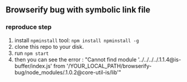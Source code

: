 ## Browserify bug with symbolic link file

### reproduce step

1. install `npminstall` tool: `npm install npminstall -g`
2. clone this repo to your disk.
3. run `npm start`
4. then you can see the error : "Cannot find module '../../../../.1.1.4@is-buffer/index.js' from '/YOUR_LOCAL_PATH/browserify-bug/node_modules/.1.0.2@core-util-is/lib'"